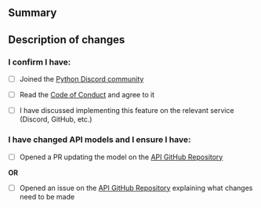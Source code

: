 ## Summary
<!-- Please provide a brief description of this PR along with the related issue it fixes -->


## Description of changes
<!-- This should look like a condensed down version of your commit history -->


### I confirm I have:
<!-- Replace [ ] below with [X] to check the boxes -->
- [ ] Joined the [Python Discord community](discord.gg/python)
- [ ] Read the [Code of Conduct](https://www.pydis.com/pages/code-of-conduct) and agree to it
- [ ] I have discussed implementing this feature on the relevant service (Discord, GitHub, etc.)


### I have changed API models and I ensure I have:
<!-- Please remove this section if you haven't edited files under pydis_site/apps/api/models -->
- [ ] Opened a PR updating the model on the [API GitHub Repository](https://github.com/python-discord/api)

**OR**

- [ ] Opened an issue on the [API GitHub Repository](https://github.com/python-discord/api) explaining what changes need to be made
